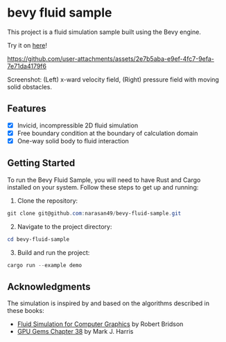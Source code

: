 # bevy fluid sample

This project is a fluid simulation sample built using the Bevy engine.

Try it on [here](https://narasan49.github.io/bevy-fluid-sample/)!

https://github.com/user-attachments/assets/2e7b5aba-e9ef-4fc7-9efa-7e71da4179f6

Screenshot: (Left) x-ward velocity field, (Right) pressure field with moving solid obstacles.

## Features
- [x] Invicid, incompressible 2D fluid simulation
- [x] Free boundary condition at the boundary of calculation domain
- [x] One-way solid body to fluid interaction

## Getting Started

To run the Bevy Fluid Sample, you will need to have Rust and Cargo installed on your system. Follow these steps to get up and running:

1. Clone the repository:
```ps1
git clone git@github.com:narasan49/bevy-fluid-sample.git
```

2. Navigate to the project directory:

```ps1
cd bevy-fluid-sample
```

3. Build and run the project:

```ps1
cargo run --example demo
```

## Acknowledgments
The simulation is inspired by and based on the algorithms described in these books:

- [Fluid Simulation for Computer Graphics](https://www.amazon.co.jp/dp/1482232839) by Robert Bridson
- [GPU Gems Chapter 38](https://developer.nvidia.com/gpugems/gpugems/part-vi-beyond-triangles/chapter-38-fast-fluid-dynamics-simulation-gpu) by Mark J. Harris
